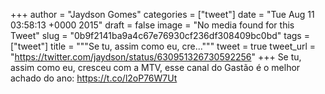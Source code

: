
+++
author = "Jaydson Gomes"
categories = ["tweet"]
date = "Tue Aug 11 03:58:13 +0000 2015"
draft = false
image = "No media found for this Tweet"
slug = "0b9f2141ba9a4c67e76930cf236df308409bc0bd"
tags = ["tweet"]
title = """Se tu, assim como eu, cre..."""
tweet = true
tweet_url = "https://twitter.com/jaydson/status/630951326730592256"
+++
Se tu, assim como eu, cresceu com a MTV, esse canal do Gastão é o melhor achado do ano: https://t.co/l2oP76W7Ut
